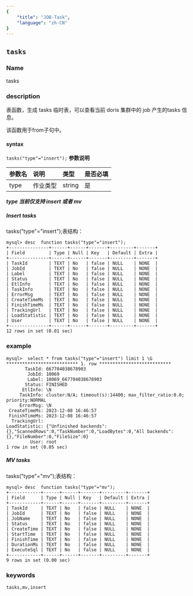 ```yaml
---
{
    "title": "JOB-Task",
    "language": "zh-CN"
}
---
```


<!--
Licensed to the Apache Software Foundation (ASF) under one
or more contributor license agreements.  See the NOTICE file
distributed with this work for additional information
regarding copyright ownership.  The ASF licenses this file
to you under the Apache License, Version 2.0 (the
"License"); you may not use this file except in compliance
with the License.  You may obtain a copy of the License at

  http://www.apache.org/licenses/LICENSE-2.0

Unless required by applicable law or agreed to in writing,
software distributed under the License is distributed on an
"AS IS" BASIS, WITHOUT WARRANTIES OR CONDITIONS OF ANY
KIND, either express or implied.  See the License for the
specific language governing permissions and limitations
under the License.
-->

## `tasks`

### Name

<version since="dev">

tasks

</version>

### description

表函数，生成 tasks 临时表，可以查看当前 doris 集群中的 job 产生的tasks 信息。

该函数用于from子句中。

#### syntax

`tasks("type"="insert");`
**参数说明**

| 参数名  | 说明     | 类型     | 是否必填 |
|:-----|:-------|:-------|:-----|
| type | 作业类型   | string | 是    |

***type 当前仅支持 insert 或者 mv***
##### Insert tasks
tasks("type"="insert");表结构：
```
mysql> desc  function tasks("type"="insert");
+---------------+------+------+-------+---------+-------+
| Field         | Type | Null | Key   | Default | Extra |
+---------------+------+------+-------+---------+-------+
| TaskId        | TEXT | No   | false | NULL    | NONE  |
| JobId         | TEXT | No   | false | NULL    | NONE  |
| Label         | TEXT | No   | false | NULL    | NONE  |
| Status        | TEXT | No   | false | NULL    | NONE  |
| EtlInfo       | TEXT | No   | false | NULL    | NONE  |
| TaskInfo      | TEXT | No   | false | NULL    | NONE  |
| ErrorMsg      | TEXT | No   | false | NULL    | NONE  |
| CreateTimeMs  | TEXT | No   | false | NULL    | NONE  |
| FinishTimeMs  | TEXT | No   | false | NULL    | NONE  |
| TrackingUrl   | TEXT | No   | false | NULL    | NONE  |
| LoadStatistic | TEXT | No   | false | NULL    | NONE  |
| User          | TEXT | No   | false | NULL    | NONE  |
+---------------+------+------+-------+---------+-------+
12 rows in set (0.01 sec)
```

### example
```
mysql>  select * from tasks("type"="insert") limit 1 \G
*************************** 1. row ***************************
       TaskId: 667704038678903
        JobId: 10069
        Label: 10069_667704038678903
       Status: FINISHED
      EtlInfo: \N
     TaskInfo: cluster:N/A; timeout(s):14400; max_filter_ratio:0.0; priority:NORMAL
     ErrorMsg: \N
 CreateTimeMs: 2023-12-08 16:46:57
 FinishTimeMs: 2023-12-08 16:46:57
  TrackingUrl: 
LoadStatistic: {"Unfinished backends":{},"ScannedRows":0,"TaskNumber":0,"LoadBytes":0,"All backends":{},"FileNumber":0,"FileSize":0}
         User: root
1 row in set (0.05 sec)

```
##### MV tasks
tasks("type"="mv");表结构：
```
mysql> desc  function tasks("type"="mv");
+------------+------+------+-------+---------+-------+
| Field      | Type | Null | Key   | Default | Extra |
+------------+------+------+-------+---------+-------+
| TaskId     | TEXT | No   | false | NULL    | NONE  |
| JobId      | TEXT | No   | false | NULL    | NONE  |
| JobName    | TEXT | No   | false | NULL    | NONE  |
| Status     | TEXT | No   | false | NULL    | NONE  |
| CreateTime | TEXT | No   | false | NULL    | NONE  |
| StartTime  | TEXT | No   | false | NULL    | NONE  |
| FinishTime | TEXT | No   | false | NULL    | NONE  |
| DurationMs | TEXT | No   | false | NULL    | NONE  |
| ExecuteSql | TEXT | No   | false | NULL    | NONE  |
+------------+------+------+-------+---------+-------+
9 rows in set (0.00 sec)
```

### keywords

    tasks,mv,insert